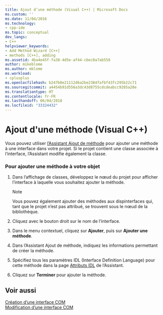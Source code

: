 ```yaml
---
title: Ajout d’une méthode (Visual C++) | Microsoft Docs
ms.custom: ''
ms.date: 11/04/2016
ms.technology:
- cpp-ide
ms.topic: conceptual
dev_langs:
- C++
helpviewer_keywords:
- Add Method Wizard [C++]
- methods [C++], adding
ms.assetid: 4ba4e45f-fa38-4d5e-af44-cbec0a7ab558
author: mikeblome
ms.author: mblome
ms.workload:
- cplusplus
ms.openlocfilehash: b247b0e21112d6a2be2384fafbf43fc295b22c71
ms.sourcegitcommit: a4454b91d556a3dc43d8755cdcdeabcc9285a20e
ms.translationtype: HT
ms.contentlocale: fr-FR
ms.lasthandoff: 06/04/2018
ms.locfileid: "33324432"
---
```

# <a name="adding-a-method--visual-c"></a>Ajout d'une méthode (Visual C++)
Vous pouvez utiliser [l’Assistant Ajout de méthode](../ide/add-method-wizard.md) pour ajouter une méthode à une interface dans votre projet. Si le projet contient une classe associée à l’interface, l’Assistant modifie également la classe.  
  
### <a name="to-add-a-method-to-your-object"></a>Pour ajouter une méthode à votre objet  
  
1.  Dans l’affichage de classes, développez le nœud du projet pour afficher l’interface à laquelle vous souhaitez ajouter la méthode.  
  
    > [!NOTE]
    >  Vous pouvez également ajouter des méthodes aux dispinterfaces qui, tant que le projet n’est pas attribué, se trouvent sous le nœud de la bibliothèque.  
  
2.  Cliquez avec le bouton droit sur le nom de l’interface.  
  
3.  Dans le menu contextuel, cliquez sur **Ajouter**, puis sur **Ajouter une méthode**.  
  
4.  Dans l’Assistant Ajout de méthode, indiquez les informations permettant de créer la méthode.  
  
5.  Spécifiez tous les paramètres IDL (Interface Definition Language) pour cette méthode dans la page [Attributs IDL](../ide/idl-attributes-add-method-wizard.md) de l’Assistant.  
  
6.  Cliquez sur **Terminer** pour ajouter la méthode.  
  
## <a name="see-also"></a>Voir aussi  
 [Création d’une interface COM](../ide/creating-a-com-interface-visual-cpp.md)   
 [Modification d’une interface COM](../ide/editing-a-com-interface.md)